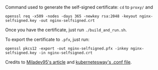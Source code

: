Command used to generate the self-signed certificate: `cd` to `proxy/` and
```
openssl req -x509 -nodes -days 365 -newkey rsa:2048 -keyout nginx-selfsigned.key -out nginx-selfsigned.crt
```

Once you have the certificate, just run `./build_and_run.sh`.


To export the certificate to `.pfx`, just run:
```
openssl pkcs12 -export -out nginx-selfsigned.pfx -inkey nginx-selfsigned.key -in nginx-selfsigned.crt
```

Credits to [Miladev95's article](https://medium.com/@miladev95/nginx-with-self-signed-certificate-on-docker-a514bb1a4061) and [kubernetesway's .conf file](https://github.com/kubernetesway/DevOps/blob/main/nginx.conf).
